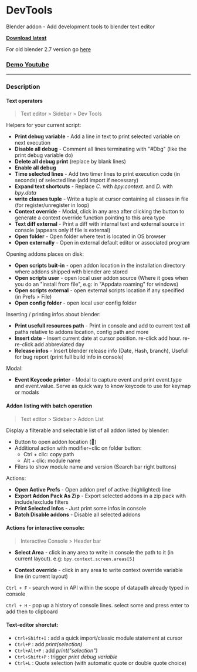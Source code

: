 # DevTools

Blender addon - Add development tools to blender text editor
  
**[Download latest](https://github.com/Pullusb/devTools/archive/master.zip)**

For old blender 2.7 version go [here](https://github.com/Pullusb/SB_blender_addons_old_2_7)

### [Demo Youtube](https://youtu.be/Rs4y7DeHkp8)

---

<!-- TODO 
keymap code generator
separate key event tester and keymap generator in a separate file

find a way to align left in history explore
-->

### Description

#### Text operators

> Text editor > Sidebar > Dev Tools

Helpers for your current script:

- **Print debug variable** - Add a line in text to print selected variable on next execution
- **Disable all debug** - Comment all lines terminating with "#Dbg" (like the print debug variable do)
- **Delete all debug print** (replace by blank lines)
- **Enable all debug**
- **Time selected lines** - Add two timer lines to print execution code (in seconds) of selected line (add import if necessary)
- **Expand text shortcuts** - Replace _C._ with _bpy.context._ and _D._ with _bpy.data_
- **write classes tuple** - Write a tuple at cursor containing all classes in file (for register/unregister in loop)
- **Context override** - Modal, click in any area after clicking the button to generate a context override function pointing to this area type  
- **Text diff external** - Print a diff with internal text and external source in console (appears only if file is external)
- **Open folder** - Open folder where text is located in OS browser
- **Open externally** - Open in external default editor or associated program

Opening addons places on disk:

- **Open scripts buit-in** - open addon location in the installation directory where addons shipped with blender are stored
- **Open scripts user** - open local user addon source (Where it goes when you do an "install from file", e.g: in "Appdata roaming" for windows)
- **Open scripts external** - open external scripts location if any specified (in Prefs > File)
- **Open config folder** - open local user config folder


Inserting / printing infos about blender:

- **Print usefull resources path** - Print in console and add to current text all paths relative to addons location, config path and more
- **Insert date** - Insert current date at cursor position. re-click add hour. re-re-click add abbreviated day
- **Release infos** - Insert blender release info (Date, Hash, branch), Usefull for bug report (print full build info in console)

Modal:

- **Event Keycode printer** - Modal to capture event and print event.type and event.value. Serve as quick way to know keycode to use for keymap or modals

#### Addon listing with batch operation

> Text editor > Sidebar > Addon List

Display a filterable and selectable list of all addon listed by blender:

- Button to open addon location (:file_folder:)
- Additional action with modifier+clic on folder button:
  - Ctrl + clic: copy path
  - Alt + clic: module name
- Filers to show module name and version (Search bar right buttons)

Actions:

- **Open Active Prefs** - Open addon pref of active (highlighted) line 
- **Export Addon Pack As Zip** - Export selected addons in a zip pack with include/exclude filters
- **Print Selected Infos** - Just print some infos in console
- **Batch Disable addons** - Disable all selected addons

#### Actions for interactive console:

> Interactive Console > Header bar

- **Select Area** - click in any area to write in console the path to it (in current layout). e.g: `bpy.context.screen.areas[5]`

- **Context override** - click in any area to write context override variable line (in current layout)

`Ctrl + F` - search word in API within the scope of datapath already typed in console

`Ctrl + H` - pop up a history of console lines. select some and press enter to add then to clipboard


#### Text-editor shorctut:

- `Ctrl+Shift+I` : add a quick import/classic module statement at cursor
- `Ctrl+P` : add _print(*selection*)_
- `Ctrl+Alt+P` : add _print("*selection*")_
- `Ctrl+Shift+P` : trigger *print debug variable*
- `Ctrl+L` : Quote selection (with automatic quote or double quote choice)
